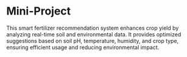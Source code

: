 # Mini-Project
This smart fertilizer recommendation system enhances crop yield by analyzing real-time soil and environmental data. It provides optimized suggestions based on soil pH, temperature, humidity, and crop type, ensuring efficient usage and reducing environmental impact.
